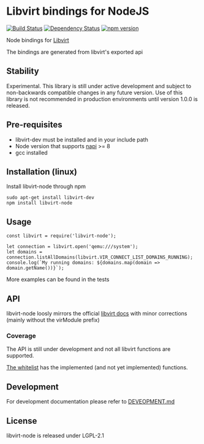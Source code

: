 Libvirt bindings for NodeJS
=============

[![Build Status](https://travis-ci.com/RamyElkest/libvirt-node.svg?branch=master)](https://travis-ci.com/RamyElkest/libvirt-node)
[![Dependency Status](https://david-dm.org/ramyelkest/libvirt-node.svg)](https://david-dm.org/ramyelkest/libvirt-node)
[![npm version](https://badge.fury.io/js/libvirt-node.svg)](http://badge.fury.io/js/libvirt-node)

Node bindings for [Libvirt][libvirt_home]

The bindings are generated from libvirt's exported api

## Stability
Experimental. This library is still under active development and subject to non-backwards compatible changes in any future version. Use of this library is not recommended in production environments until version 1.0.0 is released.

## Pre-requisites
* libvirt-dev must be installed and in your include path
* Node version that supports [napi][napi] >= 8
* gcc installed

## Installation (linux)
Install libvirt-node through npm

    sudo apt-get install libvirt-dev
    npm install libvirt-node

## Usage
    const libvirt = require('libvirt-node');

    let connection = libvirt.open('qemu:///system');
    let domains = connection.listAllDomains(libvirt.VIR_CONNECT_LIST_DOMAINS_RUNNING);
    console.log(`My running domains: ${domains.map(domain => domain.getName())}`);

More examples can be found in the tests

## API
libvirt-node loosly mirrors the official [libvirt docs][libvirt_docs] with minor corrections (mainly without the virModule prefix)

### Coverage
The API is still under development and not all libvirt functions are supported.

[The whitelist][whitelist] has the implemented (and not yet implemented) functions.

## Development

For development documentation please refer to [DEVEOPMENT.md][development]

## License

libvirt-node is released under LGPL-2.1

[libvirt_home]: http://www.libvirt.org
[libvirt_docs]: https://libvirt.org/html/index.html
[whitelist]: https://github.com/RamyElkest/libvirt-node/blob/master/src/whitelist.js
[development]: https://github.com/RamyElkest/libvirt-node/blob/master/src/DEVELOPMENT.md
[debug]: https://www.npmjs.com/package/debug
[napi]: https://nodejs.org/api/n-api.html
